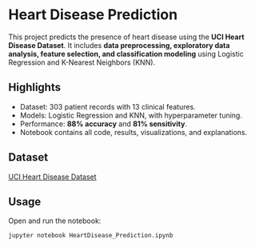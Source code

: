 # Heart Disease Prediction

This project predicts the presence of heart disease using the **UCI Heart Disease Dataset**. It includes **data preprocessing, exploratory data analysis, feature selection, and classification modeling** using Logistic Regression and K-Nearest Neighbors (KNN).  

## Highlights

- Dataset: 303 patient records with 13 clinical features.  
- Models: Logistic Regression and KNN, with hyperparameter tuning.  
- Performance: **88% accuracy** and **81% sensitivity**.  
- Notebook contains all code, results, visualizations, and explanations.  

## Dataset

[UCI Heart Disease Dataset](https://archive.ics.uci.edu/ml/datasets/Heart+Disease)  

## Usage

Open and run the notebook:  
```bash
jupyter notebook HeartDisease_Prediction.ipynb
